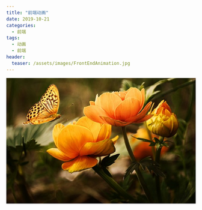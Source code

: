 ```yaml
---
title: "前端动画"
date: 2019-10-21
categories:
  - 前端
tags:
  - 动画
  - 前端
header:
  teaser: /assets/images/FrontEndAnimation.jpg
---
```

![image](/assets/images/FrontEndAnimation.jpg)
